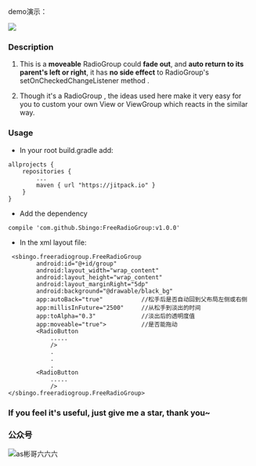 demo演示：

![](https://github.com/Sbingo/FreeRadioGroup/raw/master/gif/FreeRadioGroup.gif) 

### Description

 1. This is a **moveable** RadioGroup could **fade out**, and **auto return to its parent's left or right**,   it has **no side effect** to RadioGroup's setOnCheckedChangeListener method .
 
 2. Though it's a RadioGroup , the ideas used here make it very easy for you to custom your own View or ViewGroup which reacts in the similar way.

### Usage

 

 - In your root build.gradle add:

```
allprojects {
	repositories {
		...
		maven { url "https://jitpack.io" }
	}
}
```

 - Add the dependency
```
compile 'com.github.Sbingo:FreeRadioGroup:v1.0.0'
```
 
 - In the xml layout file:
 
```
 <sbingo.freeradiogroup.FreeRadioGroup
        android:id="@+id/group"
        android:layout_width="wrap_content"
        android:layout_height="wrap_content"
        android:layout_marginRight="5dp"
        android:background="@drawable/black_bg"
        app:autoBack="true"           //松手后是否自动回到父布局左侧或右侧
        app:millisInFuture="2500"     //从松手到淡出的时间
        app:toAlpha="0.3"             //淡出后的透明度值
        app:moveable="true">          //是否能拖动
        <RadioButton
		    .....
            />
            .
            .
            .
        <RadioButton
		    .....
            />
</sbingo.freeradiogroup.FreeRadioGroup>

```

### If you feel it's useful, just give me a **star**, thank you~

### 公众号
![as彬哥六六六](https://s2.ax1x.com/2019/03/26/AUooOs.md.jpg)
